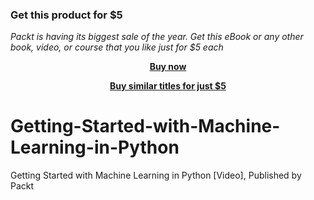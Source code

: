 
### Get this product for $5

<i>Packt is having its biggest sale of the year. Get this eBook or any other book, video, or course that you like just for $5 each</i>


<b><p align='center'>[Buy now](https://packt.link/9781788477437)</p></b>


<b><p align='center'>[Buy similar titles for just $5](https://subscription.packtpub.com/search)</p></b>


# Getting-Started-with-Machine-Learning-in-Python
Getting Started with Machine Learning in Python [Video], Published by Packt
